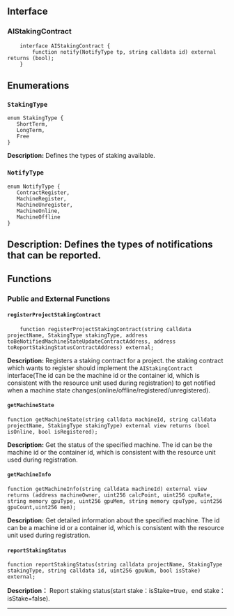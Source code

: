 
## Interface
### AIStakingContract
```solidity
    interface AIStakingContract {
        function notify(NotifyType tp, string calldata id) external returns (bool);
    }
```

## Enumerations

### `StakingType`
```solidity
enum StakingType {
   ShortTerm,
   LongTerm,
   Free
}
```
**Description:** Defines the types of staking available.

### `NotifyType`
```solidity
enum NotifyType {
   ContractRegister,
   MachineRegister,
   MachineUnregister,
   MachineOnline,
   MachineOffline
}
```
**Description:** Defines the types of notifications that can be reported.
---
## Functions

### Public and External Functions

#### `registerProjectStakingContract`
```solidity
    function registerProjectStakingContract(string calldata projectName, StakingType stakingType, address toBeNotifiedMachineStateUpdateContractAddress, address toReportStakingStatusContractAddress) external;
```
**Description:** Registers a staking contract for a project. the staking contract which wants to register should implement the `AIStakingContract` interface(The id can be the machine id or the container id, which is consistent with the resource unit used during registration) to get notified when a machine state changes(online/offline/registered/unregistered).


#### `getMachineState`
```solidity
function getMachineState(string calldata machineId, string calldata projectName, StakingType stakingType) external view returns (bool isOnline, bool isRegistered);
```
**Description:** Get the status of the specified machine. The id can be the machine id or the container id, which is consistent with the resource unit used during registration.

#### `getMachineInfo`
```solidity
function getMachineInfo(string calldata machineId) external view returns (address machineOwner, uint256 calcPoint, uint256 cpuRate, string memory gpuType, uint256 gpuMem, string memory cpuType, uint256 gpuCount,uint256 mem);
```
**Description:** Get detailed information about the specified machine. The id can be a machine id or a container id, which is consistent with the resource unit used during registration.

#### `reportStakingStatus`
```solidity
function reportStakingStatus(string calldata projectName, StakingType stakingType, string calldata id, uint256 gpuNum, bool isStake) external;
```
**Description：** Report staking status(start stake：isStake=true，end stake：isStake=false).


---